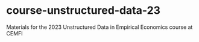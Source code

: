 # course-unstructured-data-23
Materials for the 2023 Unstructured Data in Empirical Economics course at CEMFI 
